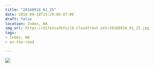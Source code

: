 ```yaml
---
title: "20160918_01_25"
date: 2016-09-18T15:29:09-07:00
draft: false
location: Index, WA
img_url: https://d17enza3bfujl8.cloudfront.net/20160918_01_25.jpg
tags:
- Index, WA
- on-the-road

---
```


![](https://d17enza3bfujl8.cloudfront.net/20160918_01_25.jpg)

